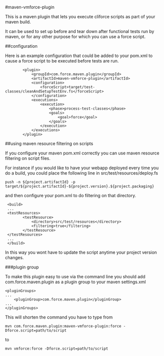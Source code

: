 #maven-vmforce-plugin

This is a maven plugin that lets you execute cliforce scripts as part of your maven build.

It can be used to set up before and tear down after functional tests run by maven, or for any other purpose for which you
can use a force script.

##configuration

Here is an example configuration that could be added to your pom.xml to cause a force script to be executed
before tests are run.

            <plugin>
                <groupId>com.force.maven.plugin</groupId>
                <artifactId>maven-vmforce-plugin</artifactId>
                <configuration>
                    <forceScript>target/test-classes/cleanAndSetupTestEnv.fs</forceScript>
                </configuration>
                <executions>
                    <execution>
                        <phase>process-test-classes</phase>
                        <goals>
                            <goal>force</goal>
                        </goals>
                    </execution>
                </executions>
            </plugin>

##using maven resource filtering on scripts

If you configure your maven pom.xml correctly you can use maven resource filtering on script files.

For instance if you would like to have your webapp deployed every time you do a build, you could place the following line
in src/test/resources/deploy.fs

    push -n ${project.artifactId} -p target/${project.artifactId}-${project.version}.${project.packaging}

and then configure your pom.xml to do filtering on that directory.

     <build>
     ...
     <testResources>
            <testResource>
                <directory>src/test/resources</directory>
                <filtering>true</filtering>
            </testResource>
     </testResources>
     ...
     </build>

In this way you wont have to update the script anytime your project version changes.

###plugin group

To make this plugin easy to use via the command line you should add com.force.maven.plugin as a plugin group
to your maven settings.xml

    <pluginGroups>
    ...
        <pluginGroup>com.force.maven.plugin</pluginGroup>
    ...
    </pluginGroups>

This will shorten the command you have to type from

    mvn com.force.maven.plugin:maven-vmforce-plugin:force -Dforce.script=path/to/script

to

    mvn vmforce:force -Dforce.script=path/to/script
